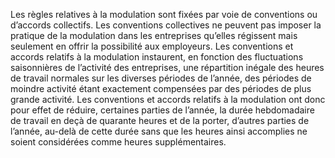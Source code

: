 Les règles relatives à la modulation sont fixées par voie de conventions ou d’accords collectifs. Les conventions collectives ne peuvent pas imposer la pratique de la modulation dans les entreprises qu’elles régissent mais seulement en offrir la possibilité aux employeurs.
Les conventions et accords relatifs à la modulation instaurent, en fonction des fluctuations saisonnières de l’activité des entreprises, une répartition inégale des heures de travail normales sur les diverses périodes de l’année, des périodes de moindre activité étant exactement compensées par des périodes de plus grande activité.
Les conventions et accords relatifs à la modulation ont donc pour effet de réduire, certaines parties de l’année, la durée hebdomadaire de travail en deçà de quarante heures et de la porter, d’autres parties de l’année, au-delà de cette durée sans que les heures ainsi accomplies ne soient considérées comme heures supplémentaires.